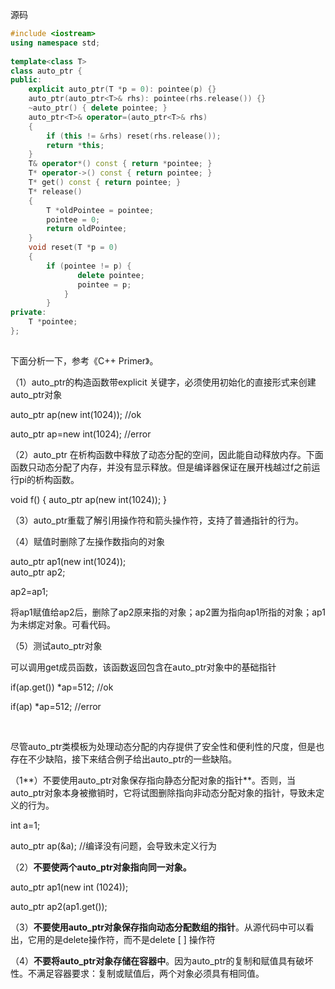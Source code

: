源码

```c++
#include <iostream>
using namespace std;
 
template<class T>
class auto_ptr {
public:
	explicit auto_ptr(T *p = 0): pointee(p) {}
    auto_ptr(auto_ptr<T>& rhs): pointee(rhs.release()) {}
	~auto_ptr() { delete pointee; }
	auto_ptr<T>& operator=(auto_ptr<T>& rhs)
	{
		if (this != &rhs) reset(rhs.release());
		return *this;
	}
	T& operator*() const { return *pointee; }
	T* operator->() const { return pointee; }
	T* get() const { return pointee; }
	T* release()
	{
		T *oldPointee = pointee;
		pointee = 0;
		return oldPointee;
	}
	void reset(T *p = 0)
	{
		if (pointee != p) {
		       delete pointee;
		       pointee = p;
	        }
        }
private:
	T *pointee;
};
 
```



   下面分析一下，参考《C++ Primer》。

（1）auto_ptr的构造函数带explicit 关键字，必须使用初始化的直接形式来创建auto_ptr对象

  auto_ptr<int> ap(new int(1024));  //ok   

  auto_ptr<int> ap=new int(1024);   //error

（2）auto_ptr 在析构函数中释放了动态分配的空间，因此能自动释放内存。下面函数只动态分配了内存，并没有显示释放。但是编译器保证在展开栈越过f之前运行pi的析构函数。

 void f() { auto_ptr<int> ap(new int(1024)); } 

 （3）auto_ptr重载了解引用操作符和箭头操作符，支持了普通指针的行为。

（4）赋值时删除了左操作数指向的对象

auto_ptr<int> ap1(new int(1024));  
      auto_ptr<int> ap2;

ap2=ap1;

 将ap1赋值给ap2后，删除了ap2原来指的对象；ap2置为指向ap1所指的对象；ap1为未绑定对象。可看代码。

 （5）测试auto_ptr对象

   可以调用get成员函数，该函数返回包含在auto_ptr对象中的基础指针

 if(ap.get())  *ap=512;   //ok      

  if(ap) *ap=512;             //error    

​     

 尽管auto_ptr类模板为处理动态分配的内存提供了安全性和便利性的尺度，但是也存在不少缺陷，接下来结合例子给出auto_ptr的一些缺陷。

 （1**）不要使用auto_ptr对象保存指向静态分配对象的指针**。否则，当auto_ptr对象本身被撤销时，它将试图删除指向非动态分配对象的指针，导致未定义的行为。

 int a=1;

   auto_ptr<int> ap(&a);  //编译没有问题，会导致未定义行为

（2）**不要使两个auto_ptr对象指向同一对象。**

   auto_ptr<int> ap1(new int (1024));

   auto_ptr<int> ap2(ap1.get());

（3）**不要使用auto_ptr对象保存指向动态分配数组的指针**。从源代码中可以看出，它用的是delete操作符，而不是delete [ ] 操作符

  （4）**不要将auto_ptr对象存储在容器中**。因为auto_ptr的复制和赋值具有破坏性。不满足容器要求：复制或赋值后，两个对象必须具有相同值。

     
    
      
    
      
    
      


